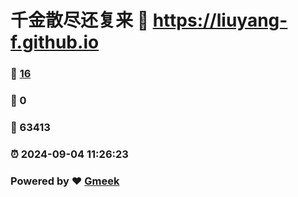 # 千金散尽还复来 :link: https://liuyang-f.github.io 
### :page_facing_up: [16](https://liuyang-f.github.io/tag.html) 
### :speech_balloon: 0 
### :hibiscus: 63413 
### :alarm_clock: 2024-09-04 11:26:23 
### Powered by :heart: [Gmeek](https://github.com/Meekdai/Gmeek)
